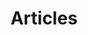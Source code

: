---
title: "Articles"
draft: false
description : "Articles and posts that explore and explain our collections and initiatives"
type: "listing-page"
---